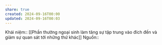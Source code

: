 ```yaml
---
share: true
created: 2024-09-16T00:00
updated: 2024-09-16T00:03
---
```

Khái niệm:: 
[[Phần thưởng ngoại sinh làm tăng sự tập trung vào đích đến và giảm sự quan sát tới những thứ khác]]
Nguồn:: 
